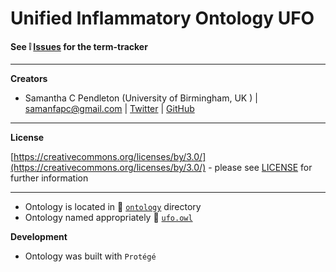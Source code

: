 # Unified Inflammatory Ontology **UFO**

#### See :grey_exclamation: [Issues](https://github.com/sap218/ufo/issues)  for the term-tracker

---

**Creators**

* Samantha C Pendleton (University of Birmingham, UK ) | [samanfapc@gmail.com](mailto:samanfapc@gmail.com) | [Twitter](https://twitter.com/sap218) | [GitHub](https://github.com/sap218)

---

**License**

[https://creativecommons.org/licenses/by/3.0/](https://creativecommons.org/licenses/by/3.0/) - please see [LICENSE](https://github.com/sap218/ufo/blob/master/LICENSE) for further information

---

* Ontology is located in :file_folder: [`ontology`](https://github.com/sap218/ufo/tree/master/ontology) directory
* Ontology named appropriately :page_facing_up: [`ufo.owl`](https://github.com/sap218/ufo/blob/master/ontology/ufo.owl) 

**Development**

* Ontology was built with `Protégé`
